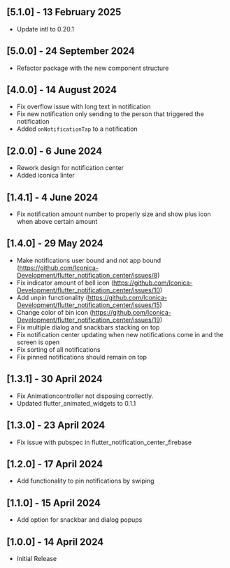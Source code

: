 ## [5.1.0] - 13 February 2025

* Update intl to 0.20.1

## [5.0.0] - 24 September 2024

* Refactor package with the new component structure

## [4.0.0] - 14 August 2024

* Fix overflow issue with long text in notification
* Fix new notification only sending to the person that triggered the notification
* Added `onNotificationTap` to a notification

## [2.0.0] - 6 June 2024

* Rework design for notification center
* Added iconica linter

## [1.4.1] - 4 June 2024

* Fix notification amount number to properly size and show plus icon when above certain amount


## [1.4.0] - 29 May 2024

* Make notifications user bound and not app bound (https://github.com/Iconica-Development/flutter_notification_center/issues/8)
* Fix indicator amount of bell icon (https://github.com/Iconica-Development/flutter_notification_center/issues/10)
* Add unpin functionality (https://github.com/Iconica-Development/flutter_notification_center/issues/15)
* Change color of bin icon (https://github.com/Iconica-Development/flutter_notification_center/issues/19)
* Fix multiple dialog and snackbars stacking on top
* Fix notification center updating when new notifications come in and the screen is open
* Fix sorting of all notifications
* Fix pinned notifications should remain on top

## [1.3.1] - 30 April 2024

* Fix Animationcontroller not disposing correctly.
* Updated flutter_animated_widgets to 0.1.1

## [1.3.0] - 23 April 2024

* Fix issue with pubspec in flutter_notification_center_firebase

## [1.2.0] - 17 April 2024

* Add functionality to pin notifications by swiping

## [1.1.0] - 15 April 2024

* Add option for snackbar and dialog popups 

## [1.0.0] - 14 April 2024

* Initial Release